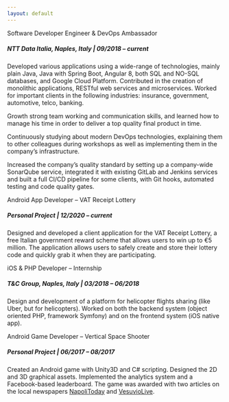 ```yaml
---
layout: default
---
```


<p class="btn collapsible">Software Developer Engineer & DevOps Ambassador</p>
<div class="content">
  <h5>NTT Data Italia, Naples, Italy | 09/2018 – current</h5>
  Developed various applications using a wide-range of technologies, mainly plain Java, Java with Spring Boot, Angular 8, both SQL and NO-SQL databases, and Google Cloud Platform. Contributed in the creation of monolithic applications, RESTful web services and microservices. Worked for important clients in the following industries: insurance, government, automotive, telco, banking.
    
Growth strong team working and communication skills, and learned how to manage his time in order to deliver a top quality final product in time.

Continuously studying about modern DevOps technologies, explaining them to other colleagues during workshops as well as implementing them in the company’s infrastructure.

Increased the company’s quality standard by setting up a company-wide SonarQube service, integrated it with existing GitLab and Jenkins services and built a full CI/CD pipeline for some clients, with Git hooks, automated testing and code quality gates.
</div>

<p class="btn collapsible">Android App Developer – VAT Receipt Lottery</p>
<div class="content">
  <h5>Personal Project | 12/2020 – current</h5>
  Designed and developed a client application for the VAT Receipt Lottery, a free Italian government reward scheme that allows users to win up to €5 million. The application allows users to safely create and store their lottery code and quickly grab it when they are participating.
</div>

<p class="btn collapsible">iOS & PHP Developer – Internship</p>
<div class="content">
  <h5>T&C Group, Naples, Italy | 03/2018 – 06/2018</h5>
  Design and development of a platform for helicopter flights sharing (like Uber, but for helicopters). Worked on both the backend system (object oriented PHP, framework Symfony) and on the frontend system (iOS native app).
</div>

<p class="btn collapsible">Android Game Developer – Vertical Space Shooter</p>
<div class="content">
  <h5>Personal Project | 06/2017 – 08/2017</h5>
  Created an Android game with Unity3D and C# scripting. Designed the 2D and 3D graphical assets. Implemented the analytics system and a Facebook-based leaderboard. The game was awarded with two articles on the local newspapers <a href="{{ base.url | prepend: site.url }}/external/articolo-napoli-today">NapoliToday</a> and <a href="{{ base.url | prepend: site.url }}/external/articolo-vesuvio-live">VesuvioLive</a>.
</div>

<script src="{{ base.url | prepend: site.url }}/assets/js/collapsible-items.js"></script>
